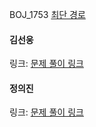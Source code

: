 BOJ_1753 [최단 경로](https://www.acmicpc.net/problem/1753)<br>

#### 김선웅
링크: [문제 풀이 링크](https://github.com/dnd2dnd/coding-test/blob/main/src/com/solution/baekjoon/dijkstra/BOJ1753.java)

#### 정의진
링크: [문제 풀이 링크](https://github.com/uijin-j/algorithm-coding-test/tree/main/%EB%B0%B1%EC%A4%80/Gold/1753.%E2%80%85%EC%B5%9C%EB%8B%A8%EA%B2%BD%EB%A1%9C)
